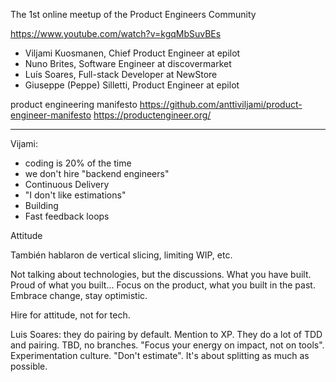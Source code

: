 
The 1st online meetup of the Product Engineers Community


<https://www.youtube.com/watch?v=kgqMbSuvBEs>

- Viljami Kuosmanen, Chief Product Engineer at epilot
- Nuno Brites, Software Engineer at discovermarket
- Luís Soares, Full-stack Developer at NewStore
- Giuseppe (Peppe) Silletti, Product Engineer at epilot

product engineering manifesto
<https://github.com/anttiviljami/product-engineer-manifesto>
<https://productengineer.org/>

---------------------------

Vijami:

- coding is 20% of the time
- we don't hire "backend engineers"
- Continuous Delivery
- "I don't like estimations"
- Building
- Fast feedback loops

Attitude

También hablaron de vertical slicing, limiting WIP, etc.

Not talking about technologies, but the discussions. What you have built.
Proud of what you built...
Focus on the product, what you built in the past.
Embrace change, stay optimistic.

Hire for attitude, not for tech.

Luis Soares: they do pairing by default. Mention to XP. They do a lot of TDD and pairing. TBD, no branches. "Focus your energy on impact, not on tools". Experimentation culture. "Don't estimate". It's about splitting as much as possible.
